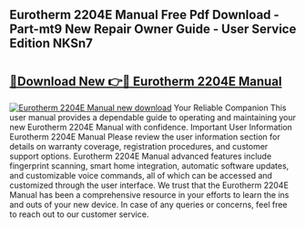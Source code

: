 ## Eurotherm 2204E Manual Free Pdf Download - Part-mt9 New Repair Owner Guide - User Service Edition NKSn7

# <h2><a href="http://bc98251.oget.top/?id=Eurotherm+2204E+Manual">🔗Download New 👉🔴 Eurotherm 2204E Manual</a></h2>

[![Eurotherm 2204E Manual new download](https://i.imgur.com/5g1atiW.png)](http://bc98251.oget.top/?id=Eurotherm+2204E+Manual)
Your Reliable Companion This user manual provides a dependable guide to operating and maintaining your new Eurotherm 2204E Manual with confidence. Important User Information Eurotherm 2204E Manual Please review the user information section for details on warranty coverage, registration procedures, and customer support options. Eurotherm 2204E Manual advanced features include fingerprint scanning, smart home integration, automatic software updates, and customizable voice commands, all of which can be accessed and customized through the user interface. We trust that the Eurotherm 2204E Manual has been a comprehensive resource in your efforts to learn the ins and outs of your new device. In case of any queries or concerns, feel free to reach out to our customer service.
